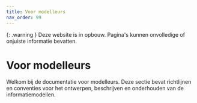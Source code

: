 ```yaml
---
title: Voor modelleurs
nav_order: 99
---
```


{: .warning }
Deze website is in opbouw. Pagina's kunnen onvolledige of onjuiste informatie bevatten.

# Voor modelleurs

Welkom bij de documentatie voor modelleurs. Deze sectie bevat richtlijnen en conventies voor het ontwerpen, beschrijven en onderhouden van de informatiemodellen.
